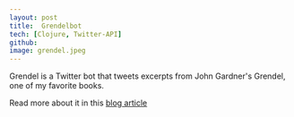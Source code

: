 ```yaml
---
layout: post
title:  Grendelbot
tech: [Clojure, Twitter-API]
github:
image: grendel.jpeg
---
```


Grendel is a Twitter bot that tweets excerpts from John Gardner's Grendel, one of my favorite books.

Read more about it in this [blog article](http://danmidwood.com/content/2013/12/25/grendelbot.html)

<a href="https://github.com/danmidwood/grendelbot">
<i class="fa fa-github-square fa-2x"></i>
</a>
<a href="https://twitter.com/worldrimwalker">
<i class="fa fa-twitter-square fa-2x"></i>
</a>
